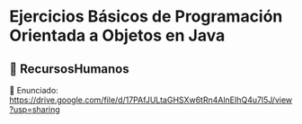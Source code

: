 # Ejercicios Básicos de Programación Orientada a Objetos en Java

## :file_folder: RecursosHumanos
:memo: Enunciado: https://drive.google.com/file/d/17PAfJULtaGHSXw6tRn4AlnEIhQ4u7l5J/view?usp=sharing
